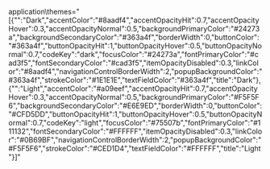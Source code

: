 application\themes="[{\"\":\"Dark\",\"accentColor\":\"#8aadf4\",\"accentOpacityHit\":0.7,\"accentOpacityHover\":0.3,\"accentOpacityNormal\":0.5,\"backgroundPrimaryColor\":\"#24273a\",\"backgroundSecondaryColor\":\"#363a4f\",\"borderWidth\":0,\"buttonColor\":\"#363a4f\",\"buttonOpacityHit\":1,\"buttonOpacityHover\":0.5,\"buttonOpacityNormal\":0.7,\"codeKey\":\"dark\",\"focusColor\":\"#24273a\",\"fontPrimaryColor\":\"#cad3f5\",\"fontSecondaryColor\":\"#cad3f5\",\"itemOpacityDisabled\":0.3,\"linkColor\":\"#8aadf4\",\"navigationControlBorderWidth\":2,\"popupBackgroundColor\":\"#363a4f\",\"strokeColor\":\"#1E1E1E\",\"textFieldColor\":\"#363a4f\",\"title\":\"Dark\"},{\"\":\"Light\",\"accentColor\":\"#a09eef\",\"accentOpacityHit\":0.7,\"accentOpacityHover\":0.3,\"accentOpacityNormal\":0.5,\"backgroundPrimaryColor\":\"#F5F5F6\",\"backgroundSecondaryColor\":\"#E6E9ED\",\"borderWidth\":0,\"buttonColor\":\"#CFD5DD\",\"buttonOpacityHit\":1,\"buttonOpacityHover\":0.5,\"buttonOpacityNormal\":0.7,\"codeKey\":\"light\",\"focusColor\":\"#75507b\",\"fontPrimaryColor\":\"#111132\",\"fontSecondaryColor\":\"#FFFFFF\",\"itemOpacityDisabled\":0.3,\"linkColor\":\"#0B69BF\",\"navigationControlBorderWidth\":2,\"popupBackgroundColor\":\"#F5F5F6\",\"strokeColor\":\"#CED1D4\",\"textFieldColor\":\"#FFFFFF\",\"title\":\"Light\"}]"